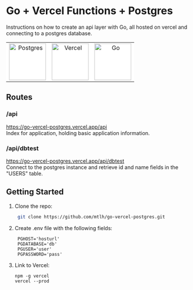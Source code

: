 # Go + Vercel Functions + Postgres 

Instructions on how to create an api layer with Go, all hosted on vercel and connecting to a postgres database.

<table>
  <tr>
    <td align="center" style="background: white;">
      <a href="https://www.postgresql.org/">
        <img src="https://static-00.iconduck.com/assets.00/postgresql-icon-1987x2048-v2fkmdaw.png" alt="Postgres" width="100">
      </a>
    </td>
    <td align="center" style="background: white;">
      <a href="https://vercel.com/">
        <img src="https://static-00.iconduck.com/assets.00/vercel-icon-512x449-3422jidz.png" alt="Vercel" width="100">
      </a>
    </td>
    <td align="center" style="background: white;">
      <a href="https://go.dev/">
        <img src="https://static-00.iconduck.com/assets.00/golang-icon-398x512-eygvdisi.png" alt="Go" width="100">
      </a>
    </td>
  </tr>
</table>

## Routes

### /api
<a href="https://go-vercel-postgres.vercel.app/api">https://go-vercel-postgres.vercel.app/api</a>
<br>
Index for application, holding basic application information.

### /api/dbtest
<a href="https://go-vercel-postgres.vercel.app/api/dbtest">https://go-vercel-postgres.vercel.app/api/dbtest</a>
<br>
Connect to the postgres instance and retrieve id and name fields in the "USERS" table.

## Getting Started

1. Clone the repo:
   ```sh
    git clone https://github.com/mtlh/go-vercel-postgres.git
   ```

2. Create .env file with the following fields:
   ```
    PGHOST='hosturl'
    PGDATABASE='db'
    PGUSER='user'
    PGPASSWORD='pass'
   ```

3. Link to Vercel:
    ```
    npm -g vercel
    vercel --prod
   ```

